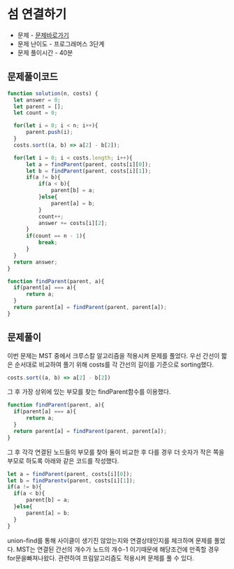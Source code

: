# 섬 연결하기

- 문제 - [문제바로가기](https://programmers.co.kr/learn/courses/30/lessons/42861)
- 문제 난이도 - 프로그래머스 3단계
- 문제 풀이시간 - 40분

## 문제풀이코드

```js
function solution(n, costs) {
  let answer = 0;
  let parent = [];
  let count = 0;

  for(let i = 0; i < n; i++){
      parent.push(i);
  }
  costs.sort((a, b) => a[2] - b[2]);

  for(let i = 0; i < costs.length; i++){
      let a = findParent(parent, costs[i][0]);
      let b = findParent(parent, costs[i][1]);
      if(a != b){
          if(a < b){
              parent[b] = a;
          }else{
              parent[a] = b;
          }
          count++;
          answer += costs[i][2];
      }
      if(count == n - 1){
          break;
      }
  }
  return answer;
}

function findParent(parent, a){
  if(parent[a] === a){
      return a;
  }
  return parent[a] = findParent(parent, parent[a]);
}
```

## 문제풀이

이번 문제는 MST 중에서 크루스칼 알고리즘을 적용시켜 문제를 풀었다.
우선 간선이 짧은 순서대로 비교하여 풀기 위해 costs를 각 간선의 길이를 기준으로 sorting했다.

```js
costs.sort((a, b) => a[2] - b[2])
```

그 후 가장 상위에 있는 부모를 찾는 findParent함수를 이용했다.

```js
function findParent(parent, a){
  if(parent[a] === a){
      return a;
  }
  return parent[a] = findParent(parent, parent[a]);
}
```

그 후 각각 연결된 노드들의 부모를 찾아 둘이 비교한 후 다를 경우 더 숫자가 작은 쪽을 부모로 하도록 아래와 같은 코드를 작성했다.

```js
let a = findParent(parent, costs[i][0]);
let b = findParentv(parent, costs[i][1]);
if(a != b){
  if(a < b){
      parent[b] = a;
  }else{
      parent[a] = b;
  }
}
```

union-find를 통해 사이클이 생기진 않았는지와 연결상태인지를 체크하며 문제를 풀었다.
MST는 연결된 간선의 개수가 노드의 개수-1 이기때문에 해당조건에 만족할 경우 for문을빠져나왔다.
관련하여 프림알고리즘도 적용시켜 문제를 풀 수 있다.
